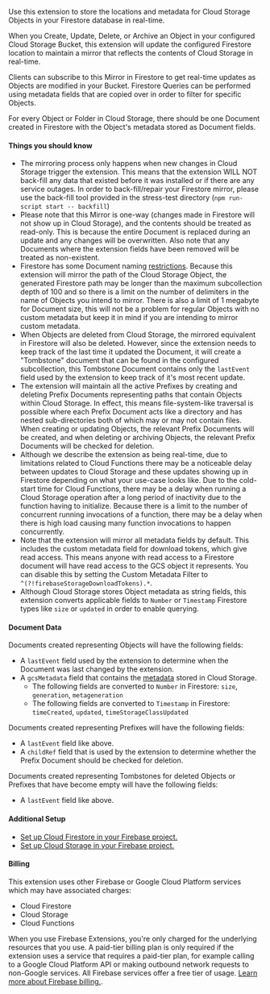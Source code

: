 Use this extension to store the locations and metadata for Cloud Storage Objects in your Firestore database in real-time.

When you Create, Update, Delete, or Archive an Object in your configured Cloud Storage Bucket, this extension will update the configured
Firestore location to maintain a mirror that reflects the contents of Cloud Storage in real-time.

Clients can subscribe to this Mirror in Firestore to get real-time updates as Objects are modified in your Bucket. Firestore Queries
can be performed using metadata fields that are copied over in order to filter for specific Objects.

For every Object or Folder in Cloud Storage, there should be one Document created in Firestore with the Object's metadata stored as Document fields.

#### Things you should know

- The mirroring process only happens when new changes in Cloud Storage trigger the extension. This means that the extension
  WILL NOT back-fill any data that existed before it was installed or if there are any service outages. In order to back-fill/repair
  your Firestore mirror, please use the back-fill tool provided in the stress-test directory (`npm run-script start -- backfill`)
- Please note that this Mirror is one-way (changes made in Firestore will not show up in Cloud Storage), and the contents
  should be treated as read-only. This is because the entire Document is replaced during an update and any changes will be
  overwritten. Also note that any Documents where the extension fields have been removed will be treated as non-existent.
- Firestore has some Document naming [restrictions](https://firebase.google.com/docs/firestore/quotas#collections_documents_and_fields).
  Because this extension will mirror the path of the Cloud Storage Object, the generated Firestore path may be longer than
  the maximum subcollection depth of 100 and so there is a limit on the number of delimiters in the name of Objects you intend to mirror.
  There is also a limit of 1 megabyte for Document size, this will not be a problem for regular Objects with no custom metadata
  but keep it in mind if you are intending to mirror custom metadata.
- When Objects are deleted from Cloud Storage, the mirrored equivalent in Firestore will also be deleted. However, since the extension
  needs to keep track of the last time it updated the Document, it will create a "Tombstone" document that can be found in the configured
  subcollection, this Tombstone Document contains only the `lastEvent` field used by the extension to keep track of it's most recent
  update.
- The extension will maintain all the active Prefixes by creating and deleting Prefix Documents representing paths that
  contain Objects within Cloud Storage. In effect, this means file-system-like traversal is possible where each Prefix
  Document acts like a directory and has nested sub-directories both of which may or may not contain files. When creating or updating
  Objects, the relevant Prefix Documents will be created, and when deleting or archiving Objects, the relevant Prefix Documents
  will be checked for deletion.
- Although we describe the extension as being real-time, due to limitations related to Cloud Functions there may be a noticeable
  delay between updates to Cloud Storage and these updates showing up in Firestore depending on what your use-case looks like.
  Due to the cold-start time for Cloud Functions, there may be a delay when running a Cloud Storage operation after a long period
  of inactivity due to the function having to initialize. Because there is a limit to the number of concurrent running invocations
  of a function, there may be a delay when there is high load causing many function invocations to happen concurrently.
- Note that the extension will mirror all metadata fields by default. This includes the custom metadata field for download tokens,
  which give read access. This means anyone with read access to a Firestore document will have read access to the GCS object it
  represents. You can disable this by setting the Custom Metadata Filter to `^(?!firebaseStorageDownloadTokens).*`.
- Although Cloud Storage stores Object metadata as string fields, this extension converts applicable fields to `Number` or `Timestamp`
  Firestore types like `size` or `updated` in order to enable querying.

#### Document Data

Documents created representing Objects will have the following fields:
- A `lastEvent` field used by the extension to determine when the Document was last changed by the extension.
- A `gcsMetadata` field that contains the [metadata](https://cloud.google.com/storage/docs/metadata) stored in Cloud Storage.
  - The following fields are converted to `Number` in Firestore: `size`, `generation`, `metageneration`
  - The following fields are converted to `Timestamp` in Firestore: `timeCreated`, `updated`, `timeStorageClassUpdated`

Documents created representing Prefixes will have the following fields:
- A `lastEvent` field like above.
- A `childRef` field that is used by the extension to determine whether the Prefix Document should be checked for deletion.

Documents created representing Tombstones for deleted Objects or Prefixes that have become empty will have the following fields:
- A `lastEvent` field like above.

#### Additional Setup

- [Set up Cloud Firestore in your Firebase project.](https://firebase.google.com/docs/firestore/quickstart)
- [Set up Cloud Storage in your Firebase project.](https://firebase.google.com/docs/storage)

#### Billing

This extension uses other Firebase or Google Cloud Platform services which may have associated charges:

- Cloud Firestore
- Cloud Storage
- Cloud Functions

When you use Firebase Extensions, you're only charged for the underlying resources that you use. A paid-tier billing plan is only required if the extension uses a service that requires a paid-tier plan, for example calling to a Google Cloud Platform API or making outbound network requests to non-Google services. All Firebase services offer a free tier of usage. [Learn more about Firebase billing.](https://firebase.google.com/pricing).
